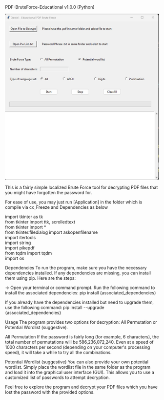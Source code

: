 PDF-BruteForce-Educational v1.0.0 (Python)

![Image00](https://github.com/DanielTan1985/PDF-BruteForce-Educational/blob/main/Image00.jpg?raw=true)

This is a fairly simple localized Brute Force tool for decrypting PDF files that you might have forgotten the password for.

For ease of use, you may just run [Application] in the folder which is compile via cx_Freeze and Dependencies as below

import tkinter as tk <br>
from tkinter import ttk, scrolledtext<br>
from tkinter import *<br>
from tkinter.filedialog import askopenfilename<br>
import itertools<br>
import string<br>
import pikepdf<br>
from tqdm import tqdm<br>
import os<br>


Dependencies
To run the program, make sure you have the necessary dependencies installed. If any dependencies are missing, you can install them using pip. Here are the steps:

-> Open your terminal or command prompt.
Run the following command to install the associated dependencies:
pip install {associated_dependencies}

If you already have the dependencies installed but need to upgrade them, use the following command:
pip install --upgrade {associated_dependencies}

Usage
The program provides two options for decryption: All Permutation or Potential Wordlist (suggestive).

All Permutation
If the password is fairly long (for example, 6 characters), the total number of permutations will be 586,236,072,240. Even at a speed of 1000 characters per second (depending on your computer's processing speed), it will take a while to try all the combinations.

Potential Wordlist (suggestive)
You can also provide your own potential wordlist. Simply place the wordlist file in the same folder as the program and load it into the graphical user interface (GUI). This allows you to use a customized list of passwords to attempt decryption.

Feel free to explore the program and decrypt your PDF files which you have lost the password with the provided options.
